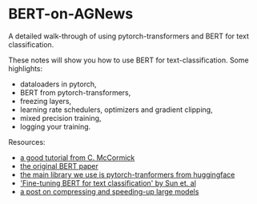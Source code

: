 # BERT-on-AGNews
A detailed walk-through of using pytorch-transformers and BERT for text classification.

These notes will show you how to use BERT for text-classification. Some highlights:
* dataloaders in pytorch,
* BERT from pytorch-transformers,
* freezing layers,
* learning rate schedulers, optimizers and gradient clipping,
* mixed precision training,
* logging your training.

Resources:
* [a good tutorial from C. McCormick](https://mccormickml.com/2019/07/22/BERT-fine-tuning/)
* [the original BERT paper](https://arxiv.org/abs/1810.04805)
* [the main library we use is pytorch-tranformers from huggingface](https://github.com/huggingface/pytorch-transformers)
* ['Fine-tuning BERT for text classification' by Sun et. al](https://arxiv.org/abs/1905.05583)
* [a post on compressing and speeding-up large models](https://blog.rasa.com/compressing-bert-for-faster-prediction-2/)
